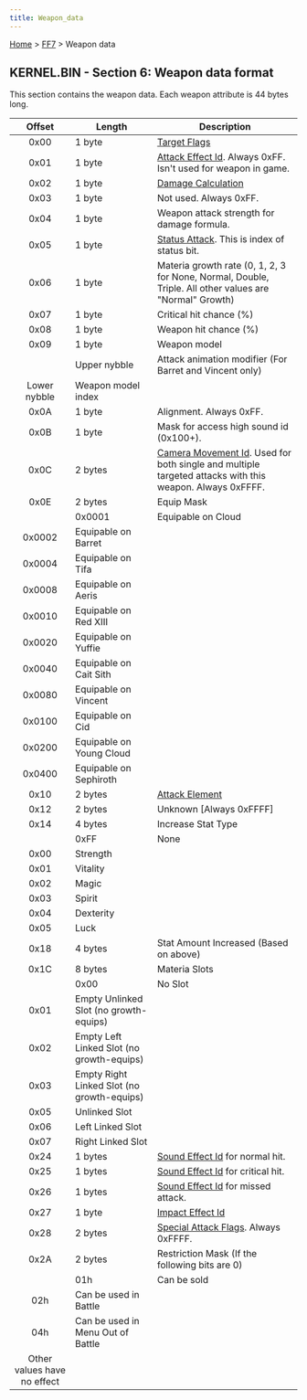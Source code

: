 ```yaml
---
title: Weapon_data
---
```


[Home](../Main_Page.md) > [FF7](../FF7.md) > Weapon data

## KERNEL.BIN - Section 6: Weapon data format

This section contains the weapon data. Each weapon attribute is 44 bytes long.

|           Offset            | Length                                     | Description                                                                                                                                              |
|:---------------------------:|--------------------------------------------|----------------------------------------------------------------------------------------------------------------------------------------------------------|
|            0x00             | 1 byte                                     | [Target Flags](Battle/Targeting_Data.md)                                                                                                     |
|            0x01             | 1 byte                                     | [Attack Effect Id](Battle/Attack_Effect_Id_List.md). Always 0xFF. Isn't used for weapon in game.                                             |
|            0x02             | 1 byte                                     | [Damage Calculation](Battle/Damage_Calculation.md)                                                                                           |
|            0x03             | 1 byte                                     | Not used. Always 0xFF.                                                                                                                                   |
|            0x04             | 1 byte                                     | Weapon attack strength for damage formula.                                                                                                               |
|            0x05             | 1 byte                                     | [Status Attack](Battle/Status_Effects.md). This is index of status bit.                                                                      |
|            0x06             | 1 byte                                     | Materia growth rate (0, 1, 2, 3 for None, Normal, Double, Triple. All other values are "Normal" Growth)                                                  |
|            0x07             | 1 byte                                     | Critical hit chance (%)                                                                                                                                  |
|            0x08             | 1 byte                                     | Weapon hit chance (%)                                                                                                                                    |
|            0x09             | 1 byte                                     | Weapon model                                                                                                                                             |
|                             | Upper nybble                               | Attack animation modifier (For Barret and Vincent only)                                                                                                  |
|        Lower nybble         | Weapon model index                         |                                                                                                                                                          |
|            0x0A             | 1 byte                                     | Alignment. Always 0xFF.                                                                                                                                  |
|            0x0B             | 1 byte                                     | Mask for access high sound id (0x100+).                                                                                                                  |
|            0x0C             | 2 bytes                                    | [Camera Movement Id](Battle/Camera_Movement_Id_List.md). Used for both single and multiple targeted attacks with this weapon. Always 0xFFFF. |
|            0x0E             | 2 bytes                                    | Equip Mask                                                                                                                                               |
|                             | 0x0001                                     | Equipable on Cloud                                                                                                                                       |
|           0x0002            | Equipable on Barret                        |                                                                                                                                                          |
|           0x0004            | Equipable on Tifa                          |                                                                                                                                                          |
|           0x0008            | Equipable on Aeris                         |                                                                                                                                                          |
|           0x0010            | Equipable on Red XIII                      |                                                                                                                                                          |
|           0x0020            | Equipable on Yuffie                        |                                                                                                                                                          |
|           0x0040            | Equipable on Cait Sith                     |                                                                                                                                                          |
|           0x0080            | Equipable on Vincent                       |                                                                                                                                                          |
|           0x0100            | Equipable on Cid                           |                                                                                                                                                          |
|           0x0200            | Equipable on Young Cloud                   |                                                                                                                                                          |
|           0x0400            | Equipable on Sephiroth                     |                                                                                                                                                          |
|            0x10             | 2 bytes                                    | [Attack Element](Battle/Elemental_Data.md)                                                                                                   |
|            0x12             | 2 bytes                                    | Unknown \[Always 0xFFFF\]                                                                                                                                |
|            0x14             | 4 bytes                                    | Increase Stat Type                                                                                                                                       |
|                             | 0xFF                                       | None                                                                                                                                                     |
|            0x00             | Strength                                   |                                                                                                                                                          |
|            0x01             | Vitality                                   |                                                                                                                                                          |
|            0x02             | Magic                                      |                                                                                                                                                          |
|            0x03             | Spirit                                     |                                                                                                                                                          |
|            0x04             | Dexterity                                  |                                                                                                                                                          |
|            0x05             | Luck                                       |                                                                                                                                                          |
|            0x18             | 4 bytes                                    | Stat Amount Increased (Based on above)                                                                                                                   |
|            0x1C             | 8 bytes                                    | Materia Slots                                                                                                                                            |
|                             | 0x00                                       | No Slot                                                                                                                                                  |
|            0x01             | Empty Unlinked Slot (no growth-equips)     |                                                                                                                                                          |
|            0x02             | Empty Left Linked Slot (no growth-equips)  |                                                                                                                                                          |
|            0x03             | Empty Right Linked Slot (no growth-equips) |                                                                                                                                                          |
|            0x05             | Unlinked Slot                              |                                                                                                                                                          |
|            0x06             | Left Linked Slot                           |                                                                                                                                                          |
|            0x07             | Right Linked Slot                          |                                                                                                                                                          |
|            0x24             | 1 bytes                                    | [Sound Effect Id](Battle/Sound_Effect_Id_List.md) for normal hit.                                                                            |
|            0x25             | 1 bytes                                    | [Sound Effect Id](Battle/Sound_Effect_Id_List.md) for critical hit.                                                                          |
|            0x26             | 1 bytes                                    | [Sound Effect Id](Battle/Sound_Effect_Id_List.md) for missed attack.                                                                         |
|            0x27             | 1 byte                                     | [Impact Effect Id](Battle/Impact_Effect_Id_List.md)                                                                                          |
|            0x28             | 2 bytes                                    | [Special Attack Flags](Battle/Special_Attack_Flags.md). Always 0xFFFF.                                                                       |
|            0x2A             | 2 bytes                                    | Restriction Mask (If the following bits are 0)                                                                                                           |
|                             | 01h                                        | Can be sold                                                                                                                                              |
|             02h             | Can be used in Battle                      |                                                                                                                                                          |
|             04h             | Can be used in Menu Out of Battle          |                                                                                                                                                          |
| Other values have no effect |                                            |                                                                                                                                                          |
